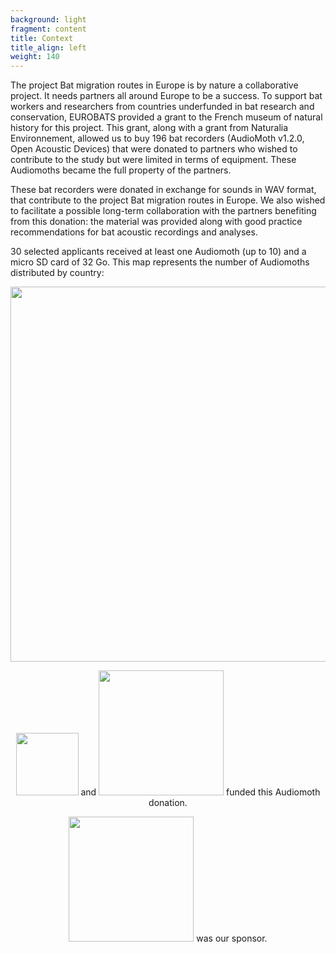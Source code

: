 ```yaml
---
background: light
fragment: content
title: Context
title_align: left
weight: 140
---
```


The project Bat migration routes in Europe is by nature a collaborative project. It needs partners all around Europe to be a success. To support bat workers and researchers from countries underfunded in bat research and conservation, EUROBATS provided a grant to the French museum of natural history for this project. This grant, along with a grant from Naturalia Environnement, allowed us to buy 196 bat recorders (AudioMoth v1.2.0, Open Acoustic Devices) that were donated to partners who wished to contribute to the study but were limited in terms of equipment. These Audiomoths became the full property of the partners.

These bat recorders were donated in exchange for sounds in WAV format, that contribute to the project Bat migration routes in Europe. We also wished to facilitate a possible long-term collaboration with the partners benefiting from this donation: the material was provided along with good practice recommendations for bat acoustic recordings and analyses.

30 selected applicants received at least one Audiomoth (up to 10) and a micro SD card of 32 Go. This map represents the number of Audiomoths distributed by country:


<center> 

<img src="/images/Map_Audiomoths.png" alt="" width="600px"/>

[<img src="/images/EUROBATS_logo.png" alt="" width="100px"/>](https://www.eurobats.org/activities/project_initiative)
and
[<img src="/images/Naturalia_logo.png" alt="" width="200px"/>](https://www.naturalia-environnement.fr/)
funded this Audiomoth donation.

[<img src="/images/logo_labmaker.png" alt="" width="200px"/>](https://www.labmaker.org/)
was our sponsor.

</center> 